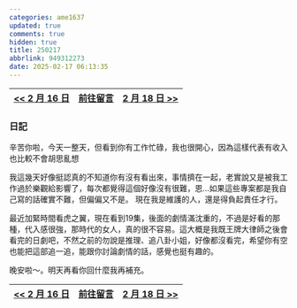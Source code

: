 ```yaml
---
categories: ame1637
updated: true
comments: true
hidden: true
title: 250217
abbrlink: 949312273
date: 2025-02-17 06:13:35
---
```


| <a href="/ame1637/1334995847"><< 2 月 16 日</a> | <a href="javascript:void(0)" onclick="scrollToComments(event)">前往留言</a> | <a href="/ame1637/2821342848"> 2 月 18 日 >></a> |
| :---------------------------------------------: | :-------------------------------------------------------------------------: | :----------------------------: |

### 日記

辛苦你啦，今天一整天，但看到你有工作忙碌，我也很開心，因為這樣代表有收入也比較不會胡思亂想

我這幾天好像挺認真的不知道你有沒有看出來，事情擠在一起，老實說又是被我工作過於樂觀給影響了，每次都覺得這個好像沒有很難，恩...如果這些專案都是我自己寫的話確實不難，但偏偏又不是。
現在我是維護的人，還是得負起責任才行。

最近加緊時間看虎之翼，現在看到19集，後面的劇情滿沈重的，不過是好看的那種，代入感很強，那時代的女人，真的很不容易。這大概是我既王牌大律師之後會看完的日劇吧，不然之前的勿說是推理、追八卦小姐，好像都沒看完，希望你有空也能把這部追一追，能跟你討論劇情的話，感覺也挺有趣的。

晚安啦～。明天再看你回什麼我再補充。

| <a href="/ame1637/1334995847"><< 2 月 16 日</a> | <a href="javascript:void(0)" onclick="scrollToComments(event)">前往留言</a> | <a href="/ame1637/2821342848"> 2 月 18 日 >></a>  |
| :---------------------------------------------: | :-------------------------------------------------------------------------: | :---------------------------: |

<script>
document.addEventListener('DOMContentLoaded', function() {
    window.scrollToComments = function(event) {
        event.preventDefault();
        document.getElementById('disqus_thread').scrollIntoView({
            behavior: 'smooth'
        });
    }

    window.scrollToTop = function(event) {
        event.preventDefault();
        window.scrollTo({
            top: 0,
            behavior: 'smooth'
        });
    }
});
</script>
